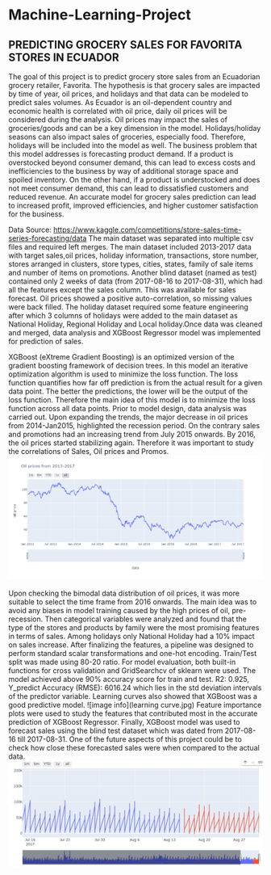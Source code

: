 # Machine-Learning-Project
## PREDICTING GROCERY SALES FOR FAVORITA STORES IN ECUADOR
The goal of this project is to predict grocery store sales from an Ecuadorian grocery retailer, Favorita. The hypothesis is that grocery sales are impacted by time of year, oil prices, and holidays and that data can be modeled to predict sales volumes. As Ecuador is an oil-dependent country and economic health is correlated with oil price, daily oil prices will be considered during the analysis. Oil prices may impact the sales of groceries/goods and can be a key dimension in the model. Holidays/holiday seasons can also impact sales of groceries, especially food. Therefore, holidays will be included into the model as well. The business problem that this model addresses is forecasting product demand. If a product is overstocked beyond consumer demand, this can lead to excess costs and inefficiencies to the business by way of additional storage space and spoiled inventory. On the other hand, if a product is understocked and does not meet consumer demand, this can lead to dissatisfied customers and reduced revenue. An accurate model for grocery sales prediction can lead to increased profit, improved efficiencies, and higher customer satisfaction for the business.

Data Source: https://www.kaggle.com/competitions/store-sales-time-series-forecasting/data The main dataset was separated into multiple csv files and required left merges. The main dataset included 2013-2017 data with target sales,oil prices, holiday information, transactions, store number, stores arranged in clusters, store types, cities, states, family of sale items and number of items on promotions. Another blind dataset (named as test) contained only 2 weeks of data (from 2017-08-16 to 2017-08-31), which had all the features except the sales column. This was available for sales forecast. Oil prices showed a positive auto-correlation, so missing values were back filled. The holiday dataset required some feature engineering after which 3 columns of holidays were added to the main dataset as National Holiday, Regional Holiday and Local holiday.Once data was cleaned and merged, data analysis and XGBoost Regressor model was implemented for prediction of sales.

XGBoost (eXtreme Gradient Boosting) is an optimized version of the gradient boosting framework of decision trees. In this model an iterative optimization algorithm is used to minimize the loss function. The loss function quantifies how far off prediction is from the actual result for a given data point. The better the predictions, the lower will be the output of the loss function. Therefore the main idea of this model is to minimize the loss function across all data points.
Prior to model design, data analysis was carried out. Upon expanding the trends, the major decrease in oil prices from 2014-Jan2015, highlighted the recession period. On the contrary sales and promotions had an increasing trend from July 2015 onwards. By 2016, the oil prices started stabilizing again. Therefore it was important to study the correlations of Sales, Oil prices and Promos. 
![image info](oilprices.jpeg)

Upon checking the bimodal data distribution of oil prices, it was more suitable to select the time frame from 2016 onwards. The main idea was to avoid any biases in model training caused by the high prices of oil, pre-recession. Then categorical variables were analyzed and found that the type of the stores and products by family were the most promising features in terms of sales. Among holidays only National Holiday had a 10% impact on sales increase. After finalizing the features, a pipeline was designed to perform standard scalar transformations and one-hot encoding. Train/Test split was made using 80-20 ratio. For model evaluation, both built-in functions for cross validation and GridSearchcv of sklearn were used. The model achieved above 90% accuracy score for train and test. R2: 0.925, Y_predict Accuracy (RMSE): 6016.24 which lies in the std deviation intervals of the predictor variable. Learning curves also showed that XGBoost was a good predictive model. 
![image info](learning curve.jpg)
Feature importance plots were used to study the features that contributed most in the accurate prediction of XGBoost Regressor. Finally, XGBoost model was used to forecast sales using the blind test dataset which was dated from 2017-08-16 till 2017-08-31. One of the future aspects of this project could be to check how close these forecasted sales were when compared to the actual data.
![image info](predicted_sales.JPG)
